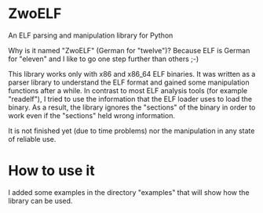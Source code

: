 ZwoELF
============

An ELF parsing and manipulation library for Python

Why is it named "ZwoELF" (German for "twelve")? Because ELF is German for "eleven" and I like to go one step further than others ;-)

This library works only with x86 and x86_64 ELF binaries. It was written as a parser library to understand the ELF format and gained some manipulation functions after a while. In contrast to most ELF analysis tools (for example "readelf"), I tried to use the information that the ELF loader uses to load the binary. As a result, the library ignores the "sections" of the binary in order to work even if the "sections" held wrong information.

It is not finished yet (due to time problems) nor the manipulation in any state of reliable use.


How to use it
============

I added some examples in the directory "examples" that will show how the library can be used.

